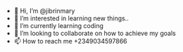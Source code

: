 - 👋 Hi, I’m @jibrinmary
- 👀 I’m interested in learning new things..
- 🌱 I’m currently learning coding 
- 💞️ I’m looking to collaborate on how to achieve my goals 
- 📫 How to reach me +2349034597866

<!---
jibrinmary/jibrinmary is a ✨ special ✨ repository because its `README.md` (this file) appears on your GitHub profile.
You can click the Preview link to take a look at your changes.
--->
